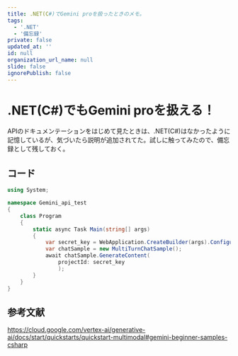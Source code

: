 ```yaml
---
title: .NET(C#)でGemini proを扱ったときのメモ。
tags:
  - '.NET'
  - '備忘録'
private: false
updated_at: ''
id: null
organization_url_name: null
slide: false
ignorePublish: false
---
```

# .NET(C#)でもGemini proを扱える！
APIのドキュメンテーションをはじめて見たときは、.NET(C#)はなかったように記憶しているが、気づいたら説明が追加されてた。試しに触ってみたので、備忘録として残しておく。

## コード

```c#:main.cs
using System;

namespace Gemini_api_test
{
    class Program
    {
        static async Task Main(string[] args)
        {
            var secret_key = WebApplication.CreateBuilder(args).Configuration["secret_key"];
            var chatSample = new MultiTurnChatSample();
            await chatSample.GenerateContent(
                projectId: secret_key
                );
        }
    }
}
```


## 参考文献

https://cloud.google.com/vertex-ai/generative-ai/docs/start/quickstarts/quickstart-multimodal#gemini-beginner-samples-csharp

